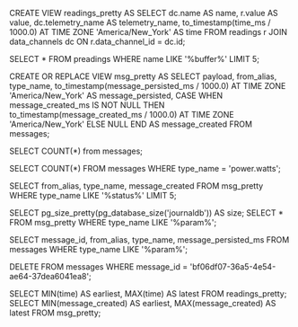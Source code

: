 CREATE VIEW readings_pretty AS
SELECT
    dc.name AS name,
    r.value AS value,
    dc.telemetry_name AS telemetry_name,
    to_timestamp(time_ms / 1000.0) AT TIME ZONE 'America/New_York' AS time
FROM
    readings r
JOIN
    data_channels dc
ON
    r.data_channel_id = dc.id;



SELECT * FROM preadings WHERE name LIKE '%buffer%' LIMIT 5;


CREATE OR REPLACE VIEW msg_pretty AS 
SELECT 
    payload, from_alias, type_name,
    to_timestamp(message_persisted_ms / 1000.0) AT TIME ZONE 'America/New_York' AS message_persisted, 
    CASE 
        WHEN message_created_ms IS NOT NULL THEN to_timestamp(message_created_ms / 1000.0) AT TIME ZONE 'America/New_York' 
        ELSE NULL 
    END AS message_created 
FROM messages;




SELECT COUNT(*) from messages;

SELECT COUNT(*) FROM messages WHERE type_name = 'power.watts';

SELECT from_alias, type_name, message_created FROM msg_pretty WHERE type_name LIKE '%status%' LIMIT 5;

SELECT pg_size_pretty(pg_database_size('journaldb')) AS size;
SELECT * FROM msg_pretty WHERE type_name LIKE '%param%';

SELECT message_id, from_alias, type_name, message_persisted_ms FROM messages WHERE type_name LIKE '%param%';

DELETE FROM messages WHERE message_id = 'bf06df07-36a5-4e54-ae64-37dea6041ea8';

SELECT MIN(time) AS earliest, MAX(time) AS latest FROM  readings_pretty;
SELECT MIN(message_created) AS earliest, MAX(message_created) AS latest FROM  msg_pretty;